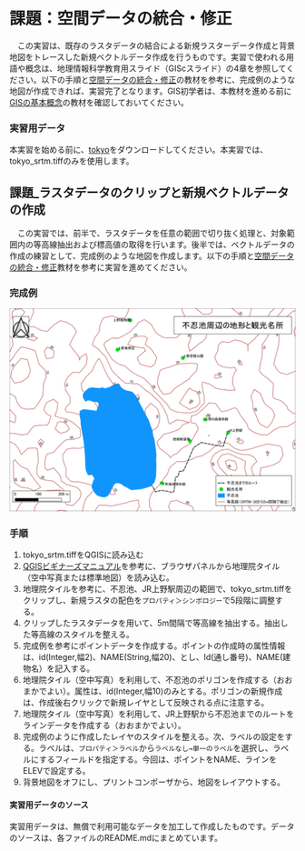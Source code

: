 # 課題：空間データの統合・修正
　この実習は、既存のラスタデータの結合による新規ラスターデータ作成と背景地図をトレースした新規ベクトルデータ作成を行うものです。実習で使われる用語や概念は、地理情報科学教育用スライド（GIScスライド）の4章を参照してください。以下の手順と[空間データの統合・修正]の教材を参考に、完成例のような地図が作成できれば、実習完了となります。GIS初学者は、本教材を進める前に[GISの基本概念]の教材を確認しておいてください。

### 実習用データ
本実習を始める前に、[tokyo]をダウンロードしてください。本実習では、tokyo_srtm.tiffのみを使用します。

[tokyo]:https://github.com/gis-oer/datasets/raw/master/tokyo.zip

## 課題_ラスタデータのクリップと新規ベクトルデータの作成
　この実習では、前半で、ラスタデータを任意の範囲で切り抜く処理と、対象範囲内の等高線抽出および標高値の取得を行います。後半では、ベクトルデータの作成の練習として、完成例のような地図を作成します。以下の手順と[空間データの統合・修正]教材を参考に実習を進めてください。

### 完成例
![kadai](pic/t10.png)

### 手順
1. tokyo_srtm.tiffをQGISに読み込む
2. [QGISビギナーズマニュアル]を参考に、ブラウザパネルから地理院タイル（空中写真または標準地図）を読み込む。
3. 地理院タイルを参考に、不忍池、JR上野駅周辺の範囲で、tokyo_srtm.tiffをクリップし、新規ラスタの配色を`プロパティ＞シンボロジー`で5段階に調整する。  
4. クリップしたラスタデータを用いて、5m間隔で等高線を抽出する。抽出した等高線のスタイルを整える。
5. 完成例を参考にポイントデータを作成する。ポイントの作成時の属性情報は、id(Integer,幅2)、NAME(String,幅20)、とし、Id(通し番号)、NAME(建物名）を記入する。
6. 地理院タイル（空中写真）を利用して、不忍池のポリゴンを作成する（おおまかでよい）。属性は、id(Integer,幅10)のみとする。ポリゴンの新規作成は、作成後右クリックで新規レイヤとして反映される点に注意する。
7. 地理院タイル（空中写真）を利用して、JR上野駅から不忍池までのルートをラインデータを作成する（おおまかでよい）。
8. 完成例のように作成したレイヤのスタイルを整える。次、ラベルの設定をする。ラベルは、`プロパティ＞ラベル`から`ラベルなし→単一のラベル`を選択し、ラベルにするフィールドを指定する。今回は、ポイントをNAME、ラインをELEVで設定する。
9. 背景地図をオフにし、プリントコンポーザから、地図をレイアウトする。

#### 実習用データのソース
実習用データは、無償で利用可能なデータを加工して作成したものです。データのソースは、各ファイルのREADME.mdにまとめています。


[空間座標の変換]:../08_空間データ/空間データ.md#空間座標の変換(測地系変換、投影変換)
[QGISビギナーズマニュアル:各種ボタンについて]:../QGIS/QGIS.md#各種ボタンについて
[QGISビギナーズマニュアル:TileLayerPluginのインストール]:../QGIS/QGIS.md#tilelayerpluginのインストール
[利用規約]:../../../policy.md
[その他のライセンスについて]:../../license.md
[よくある質問とエラー]:../../questions/questions.md

[GISの基本概念]:../../00/00.md
[QGISビギナーズマニュアル]:../../QGIS/QGIS.md
[GRASSビギナーズマニュアル]:../../GRASS/GRASS.md
[リモートセンシングとその解析]:../../06/06.md
[既存データの地図データと属性データ]:../../07/07.md
[空間データ]:../../08/08.md
[空間データベース]:../../09/09.md
[空間データの統合・修正]:../../10/10.md
[基本的な空間解析]:../../11/11.md
[ネットワーク分析]:../../12/12.md
[領域分析]:../../13/13.md
[点データの分析]:../../14/14.md
[ラスタデータの分析]:../../15/15.md
[傾向面分析]:../../16/16.md
[空間的自己相関]:../../17/17.md
[空間補間]:../../18/18.md
[空間相関分析]:../../19/19.md
[空間分析におけるスケール]:../../20/20.md
[視覚的伝達]:../../21/21.md
[参加型GISと社会貢献]:../../26/26.md

[地理院地図]:https://maps.gsi.go.jp
[e-Stat]:https://www.e-stat.go.jp/
[国土数値情報]:http://nlftp.mlit.go.jp/ksj/
[基盤地図情報]:http://www.gsi.go.jp/kiban/
[地理院タイル]:http://maps.gsi.go.jp/development/ichiran.html

[課題ページ_QGISビギナーズマニュアル]:../../tasks/t_qgis_entry.md
[課題ページ_GRASSビギナーズマニュアル]:../../tasks/t_grass_entry.md
[課題ページ_リモートセンシングとその解析]:../../tasks/t_06.md
[課題ページ_既存データの地図データと属性データ]:../../tasks/t_07.md
[課題ページ_空間データ]:../../tasks/t_08.md
[課題ページ_空間データベース]:../../tasks/t_09.md
[課題ページ_空間データの統合・修正]:../../tasks/t_10.md
[課題ページ_基本的な空間解析]:../../tasks/t_11.md
[課題ページ_ネットワーク分析]:../../tasks/t_12.md
[課題ページ_基本的な空間解析]:../../tasks/t_13.md
[課題ページ_点データの分析]:../../tasks/t_14.md
[課題ページ_ラスタデータの分析]:../../tasks/t_15.md
[課題ページ_空間補間]:../../tasks/t_18.md
[課題ページ_視覚的伝達]:../../tasks/t_21.md
[課題ページ_参加型GISと社会貢献]:../../tasks/t_26.md
